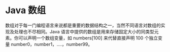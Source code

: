 # Java 数组

数组对于每一门编程语言来说都是重要的数据结构之一，当然不同语言对数组的实现及处理也不尽相同。Java 语言中提供的数组是用来存储固定大小的同类型元素。你可以声明一个数组变量，如 numbers[100] 来代替直接声明 100 个独立变量 number0，number1，....，number99。
